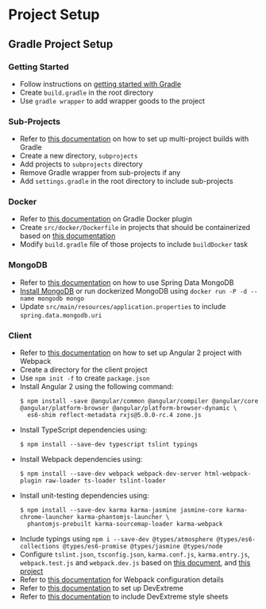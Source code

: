 # Project Setup

## Gradle Project Setup
### Getting Started
* Follow instructions on [getting started with Gradle](https://spring.io/guides/gs/gradle/)
* Create `build.gradle` in the root directory
* Use `gradle wrapper` to add wrapper goods to the project

### Sub-Projects
* Refer to [this documentation](https://docs.gradle.org/current/userguide/multi_project_builds.html) on how to set up multi-project builds with Gradle
* Create a new directory, `subprojects`
* Add projects to `subprojects` directory
* Remove Gradle wrapper from sub-projects if any
* Add `settings.gradle` in the root directory to include sub-projects

### Docker
* Refer to [this documentation](https://github.com/Transmode/gradle-docker) on Gradle Docker plugin
* Create `src/docker/Dockerfile` in projects that should be containerized based on [this documentation](https://spring.io/guides/gs/spring-boot-docker/)
* Modify `build.gradle` file of those projects to include `buildDocker` task

### MongoDB
* Refer to [this documentation](http://docs.spring.io/spring-data/mongodb/docs/current/reference/html/) on how to use Spring Data MongoDB
* [Install MongoDB](https://docs.mongodb.com/manual/administration/install-community/) or run dockerized MongoDB using `docker run -P -d --name mongodb mongo`
* Update `src/main/resources/application.properties` to include `spring.data.mongodb.uri`

### Client
* Refer to [this documentation](https://semaphoreci.com/community/tutorials/setting-up-angular-2-with-webpack) on how to set up Angular 2 project with Webpack
* Create a directory for the client project
* Use `npm init -f` to create `package.json`
* Install Angular 2 using the following command:
    ```
    $ npm install -save @angular/common @angular/compiler @angular/core @angular/platform-browser @angular/platform-browser-dynamic \
      es6-shim reflect-metadata rxjs@5.0.0-rc.4 zone.js
    
    ```
* Install TypeScript dependencies using:
    ```
    $ npm install --save-dev typescript tslint typings
    ```
* Install Webpack dependencies using:
    ```
    $ npm install --save-dev webpack webpack-dev-server html-webpack-plugin raw-loader ts-loader tslint-loader
    ```
* Install unit-testing dependencies using:
    ```
    $ npm install --save-dev karma karma-jasmine jasmine-core karma-chrome-launcher karma-phantomjs-launcher \
      phantomjs-prebuilt karma-sourcemap-loader karma-webpack
    ```
* Include typings using `npm i --save-dev @types/atmosphere @types/es6-collections @types/es6-promise @types/jasmine @types/node`
* Configure `tslint.json`, `tsconfig.json`, `karma.conf.js`, `karma.entry.js`, `webpack.test.js` and `webpack.dev.js` based on [this document](https://semaphoreci.com/community/tutorials/setting-up-angular-2-with-webpack), and [this project](https://github.com/gonzofish/semaphore-ng2-webpack)
* Refer to [this documentation](https://webpack.github.io/docs/configuration.html) for Webpack configuration details
* Refer to [this documentation](https://github.com/DevExpress/devextreme-angular) to set up DevExtreme
* Refer to [this documentation](https://github.com/DevExpress/devextreme-angular/blob/master/docs/using-webpack.md) to include DevExtreme style sheets
